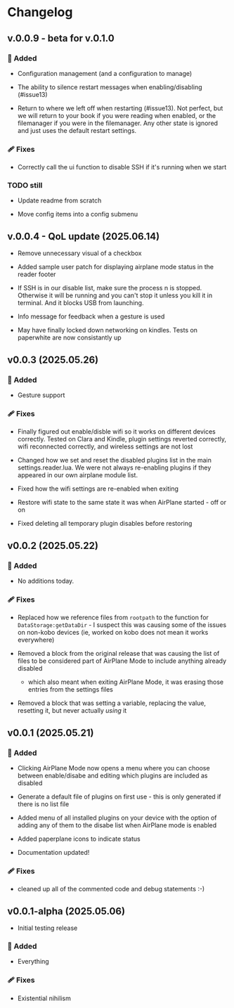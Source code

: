 # Changelog

## v.0.0.9 - beta for v.0.1.0

### 🚀 Added

- Configuration management (and a configuration to manage)

- The ability to silence restart messages when enabling/disabling (#issue13)

- Return to where we left off when restarting (#issue13). Not perfect, but we will return to your book if you were reading when enabled, or the filemanager if you were in the filemanager. Any other state is ignored and just uses the default restart settings.

### 🩹 Fixes

- Correctly call the ui function to disable SSH if it's running when we start

### TODO still

- Update readme from scratch

- Move config items into a config submenu

## v.0.0.4 - QoL update (2025.06.14)

- Remove unnecessary visual of a checkbox

- Added sample user patch for displaying airplane mode status in the reader footer

- If SSH is in our disable list, make sure the process n is stopped. Otherwise it will be running and you can't stop it unless you kill it in terminal. And it blocks USB from launching.

- Info message for feedback when a gesture is used

- May have finally locked down networking on kindles. Tests on paperwhite are now consistantly up

## v0.0.3 (2025.05.26)

### 🚀 Added

- Gesture support

### 🩹 Fixes

- Finally figured out enable/disble wifi so it works on different devices correctly. Tested on Clara and Kindle, plugin settings reverted correctly, wifi reconnected correctly, and wireless settings are not lost

- Changed how we set and reset the disabled plugins list in the main settings.reader.lua. We were not always re-enabling plugins if they appeared in our own airplane module list.

- Fixed how the wifi settings are re-enabled when exiting

- Restore wifi state to the same state it was when AirPlane started - off or on

- Fixed deleting all temporary plugin disables before restoring

## v0.0.2 (2025.05.22)

### 🚀 Added

- No additions today.

### 🩹 Fixes

- Replaced how we reference files from `rootpath` to the function for
  `DataStorage:getDataDir` - I suspect this was causing some of the issues on
  non-kobo devices (ie, worked on kobo does not mean it works everywhere)
- Removed a block from the original release that was causing the list of files
  to be considered part of AirPlane Mode to include anything already disabled
  - which also meant when exiting AirPlane Mode, it was erasing those entries
    from the settings files

- Removed a block that was setting a variable, replacing the value, resetting it, but never actually _using_ it

## v0.0.1 (2025.05.21)

### 🚀 Added

- Clicking AirPlane Mode now opens a menu where you can choose between
  enable/disabe and editing which plugins are included as disabled

- Generate a default file of plugins on first use - this is only generated if
  there is no list file

- Added menu of all installed plugins on your device with the option of adding
  any of them to the disabe list when AirPlane mode is enabled

- Added paperplane icons to indicate status

- Documentation updated!

### 🩹 Fixes

- cleaned up all of the commented code and debug statements :-)

## v0.0.1-alpha (2025.05.06)

- Initial testing release

### 🚀 Added

- Everything

### 🩹 Fixes

- Existential nihilism
